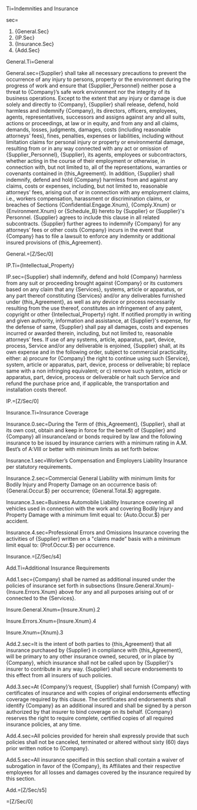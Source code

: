 Ti=Indemnities and Insurance

sec=<ol><li>{General.Sec}</li><li>{IP.Sec}</li><li>{Insurance.Sec}</li><li>{Add.Sec}</ol>

General.Ti=General

General.sec={Supplier} shall take all necessary precautions to prevent the occurrence of any injury to persons, property or the environment during the progress of work and ensure that {Supplier_Personnel} neither pose a threat to {Company}’s safe work environment nor the integrity of its business operations. Except to the extent that any injury or damage is due solely and directly to {Company}, {Supplier} shall release, defend, hold harmless and indemnify {Company}, its directors, officers, employees, agents, representatives, successors and assigns against any and all suits, actions or proceedings, at law or in equity, and from any and all claims, demands, losses, judgments, damages, costs (including reasonable attorneys’ fees), fines, penalties, expenses or liabilities, including without limitation claims for personal injury or property or environmental damage, resulting from or in any way connected with any act or omission of {Supplier_Personnel}, {Supplier}, its agents, employees or subcontractors, whether acting in the course of their employment or otherwise, in connection with, but not limited to, all of the representations, warranties or covenants contained in {this_Agreement}. In addition, {Supplier} shall indemnify, defend and hold {Company} harmless from and against any claims, costs or expenses, including, but not limited to, reasonable attorneys' fees, arising out of or in connection with any employment claims, i.e., workers compensation, harassment or discrimination claims, or breaches of Sections {Confidential.Engage.Xnum}, {Comply.Xnum} or {Environment.Xnum} or {Schedule_B} hereto by {Supplier} or {Supplier}'s Personnel. {Supplier} agrees to include this clause in all related subcontracts. {Supplier} further agrees to indemnify {Company} for any attorneys’ fees or other costs {Company} incurs in the event that {Company} has to file a lawsuit to enforce any indemnity or additional insured provisions of {this_Agreement}.

General.=[Z/Sec/0]

IP.Ti={Intellectual_Property}

IP.sec={Supplier} shall indemnify, defend and hold {Company} harmless from any suit or proceeding brought against {Company} or its customers based on any claim that any {Services}, systems, article or apparatus, or any part thereof constituting {Services} and/or any deliverables furnished under {this_Agreement}, as well as any device or process necessarily resulting from the use thereof, constitutes an infringement of any patent, copyright or other {Intellectual_Property} right. If notified promptly in writing and given authority, information and assistance, at {Supplier}'s expense, for the defense of same, {Supplier} shall pay all damages, costs and expenses incurred or awarded therein, including, but not limited to, reasonable attorneys’ fees. If use of any systems, article, apparatus, part, device, process, Service and/or any deliverable is enjoined, {Supplier} shall, at its own expense and in the following order, subject to commercial practicality, either: a) procure for {Company} the right to continue using such {Service}, system, article or apparatus, part, device, process or deliverable; b) replace same with a non infringing equivalent; or c) remove such system, article or apparatus, part, device, process or deliverable or halt such Service and refund the purchase price and, if applicable, the transportation and installation costs thereof.

IP.=[Z/Sec/0]

Insurance.Ti=Insurance Coverage

Insurance.0.sec=During the Term of {this_Agreement}, {Supplier}, shall at its own cost, obtain and keep in force for the benefit of {Supplier} and {Company} all insurance/and or bonds required by law and the following insurance to be issued by insurance carriers with a minimum rating in A.M. Best’s of A:VIII or better with minimum limits as set forth below:

Insurance.1.sec=Worker’s Compensation and Employers Liability Insurance per statutory requirements.

Insurance.2.sec=Commercial General Liability with minimum limits for Bodily Injury and Property Damage on an occurrence basis of: {General.Occur.$} per occurrence; {General.Total.$} aggregate.

Insurance.3.sec=Business Automobile Liability Insurance covering all vehicles used in connection with the work and covering Bodily Injury and Property Damage with a minimum limit equal to: {Auto.Occur.$} per accident.

Insurance.4.sec=Professional Errors and Omissions Insurance covering the activities of {Supplier} written on a "claims made” basis with a minimum limit equal to: {Prof.Occur.$} per occurrence.

Insurance.=[Z/Sec/s4]

Add.Ti=Additional Insurance Requirements

Add.1.sec={Company} shall be named as additional insured under the policies of insurance set forth in subsections {Insure.General.Xnum}-{Insure.Errors.Xnum} above for any and all purposes arising out of or connected to the {Services}.

Insure.General.Xnum={Insure.Xnum}.2

Insure.Errors.Xnum={Insure.Xnum}.4

Insure.Xnum={Xnum}.3


Add.2.sec=It is the intent of both parties to {this_Agreement} that all insurance purchased by {Supplier} in compliance with {this_Agreement}, will be primary to any other insurance owned, secured, or in place by {Company}, which insurance shall not be called upon by {Supplier}'s insurer to contribute in any way. {Supplier} shall secure endorsements to this effect from all insurers of such policies.

Add.3.sec=At {Company}’s request, {Supplier} shall furnish {Company} with certificates of insurance and with copies of original endorsements effecting coverage required by this clause. The certificates and endorsements shall identify {Company} as an additional insured and shall be signed by a person authorized by that insurer to bind coverage on its behalf. {Company} reserves the right to require complete, certified copies of all required insurance policies, at any time.

Add.4.sec=All policies provided for herein shall expressly provide that such policies shall not be canceled, terminated or altered without sixty (60) days prior written notice to {Company}.

Add.5.sec=All insurance specified in this section shall contain a waiver of subrogation in favor of the {Company}, its Affiliates and their respective employees for all losses and damages covered by the insurance required by this section.

Add.=[Z/Sec/s5]

=[Z/Sec/0]